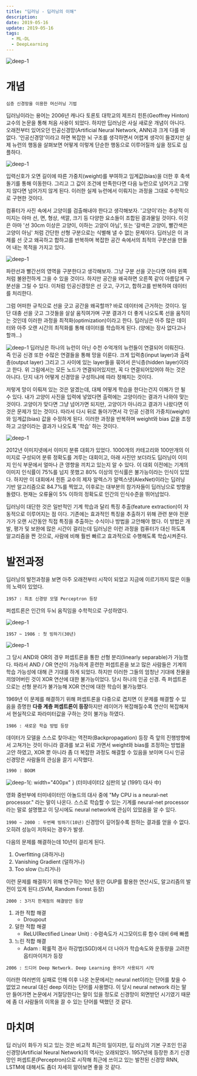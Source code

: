 ```yaml
---
title: "딥러닝 - 딥러닝의 이해"
description:
date: 2019-05-16
update: 2019-05-16
tags:
  - ML-DL
  - DeepLearning
---
```


![deep-1](deep_main.png)
# 개념

`심층 신경망을 이용한 머신러닝 기법`

딥러닝이라는 용어는 2006년 캐나다 토론토 대학교의 제프리 힌튼(Geoffrey Hinton) 교수의 논문을 통해 처음 사용이 되었다. 하지만 딥러닝은 사실 새로운 개념이 아니다. 오래전부터 있어오던 인공신경망(Artificial Neural Network, ANN)과 크게 다를 바 없다. '인공신경망'이라고 하면 복잡한 뇌 구조를 생각하면서 어렵게 생각이 들겠지만 실제 뉴런의 행동을 살펴보면 어떻게 이렇게 단순한 행동으로 이루어질까 싶을 정도로 심플하다.

![deep-1](neuron.png) 


입력신호가 오면 길이에 따른 가중치(weight)를 부여하고 임계값(bias)을 더한 후 축색돌기를 통해 이동한다. 그리고 그 값이 조건에 만족한다면 다음 뉴런으로 넘어가고 그렇지 않다면 넘어가지 않게 된다. 이러한 실제 뉴런에서 이뤄지는 과정을 그대로 수학적으로 구현한 것이다.

컴퓨터가 사진 속에서 고양이를 검출해내야 한다고 생각해보자. '고양이'라는 추상적 이미지는 아마 선, 면, 형상, 색깔, 크기 등 다양한 요소들이 조합된 결과물일 것이다. 이것은 아마 '선 30cm 이상은 고양이, 이하는 고양이 아님', 또는 '갈색은 고양이, 빨간색은 고양이 아님' 처럼 간단한 선형 구분으로는 식별해 낼 수 없는 문제이다. 딥러닝은 이 과제를 선 긋고 왜곡하고 합하고를 반복하며 복잡한 공간 속에서의 최적의 구분선을 만들어 내는 목적을 가지고 있다. 

![deep-1](deep_01.png)

파란선과 빨간선의 영역을 구분한다고 생각해보자. 그냥 구분 선을 긋는다면 아마 왼쪽처럼 불완전하게 그을 수 있을 것이다. 하지만 공간을 왜곡하면 오른쪽 같이 아름답게 구분선을 그릴 수 있다. 이처럼 인공신경망은 선 긋고, 구기고, 합하고를 반복하여 데이터를 처리한다.

그럼 어떠한 규칙으로 선을 긋고 공간을 왜곡할까? 바로 데이터에 근거하는 것이다. 일단 대충 선을 긋고 그것들을 살살 움직여가며 구분 결과가 더 좋게 나오도록 선을 움직이는 것인데 이러한 과정을 최적화(optimization)이라고 한다. 딥러닝은 아주 많은 데이터와 아주 오랜 시간의 최적화를 통해 데이터를 학습하게 된다. (양에는 장사 없다고나 할까...)

![deep-1](deep_layer.png)
딥러닝은 하나의 뉴런이 아닌 수천 수억개의 뉴런들이 연결되어 이뤄진다. 즉 인공 신경 또한 수많은 연결들을 통해 망을 이룬다. 크게 입력층(input layer)과 출력층(output layer) 그리고 그 사이에 있는 layer들을 묶어서 은닉층(hidden layer)이라고 한다. 위 그림에서는 모든 노드가 연결되어있지만, 꼭 다 연결되어있어야 하는 것은 아니다. 단지 내가 어떻게 신경망을 구성하냐에 따라 정해지는 것이다.

저렇게 망이 이뤄져 있는 것은 알겠는데, 대체 어떻게 학습을 한다는건지 이해가 안 될 수 있다.
내가 고양이 사진을 입력에 넣었다면 출력에는 고양이라는 결과가 나와야 맞는 것이다. 고양이가 맞다면 그냥 넘어가면 되지만, 고양이가 아니라고 결과가 나왔다면 이것은 문제가 있는 것이다. 따라서 다시 뒤로 돌아가면서 각 인공 신경의 가중치(weight)와 임계값(bias) 값을 수정하게 된다. 이러한 과정을 반복하며 weight와 bias 값을 조정하고 고양이라는 결과가 나오도록 '학습' 하는 것이다.

![deep-1](image_net.png)

2012년 이미지넷에서 이미지 분류 대회가 있었다. 1000개의 카테고리와 100만개의 이미지로 구성되어 분류 정확도를 겨루는 대회이고, 아래 사진만 보더라도 딥러닝이 이미지 인식 부문에서 얼마나 큰 영향을 끼치고 있는지 알 수 있다. 이 대회 이전에는 기계의 이미지 인식률이 75%를 넘지 못했고 80% 이상의 인식률은 불가능이라는 인식이 있었다. 하지만 이 대회에서 힌튼 교수의 제자 알렉스가 알렉스넷(AlexNet)이라는 딥러닝 기반 알고리즘으로 84.7%를 찍었고, 이후로는 대부분의 참가자들이 딥러닝으로 방향을 돌렸다. 현재는 오류율이 5% 이하의 정확도로 인간의 인식수준을 뛰어넘었다.

딥러닝이 대단한 것은 일반적인 기계 학습과 달리 특징 추출(feature extraction)이 자동적으로 이루어지는 점 이다. 기존에는 효과적인 특징을 추출하기 위해 관련 분야 전문가가 오랜 시간동안 직접 특징을 추출하는 수식이나 방법을 고안해야 했다. 이 방법은 개발, 평가 및 보완에 많은 시간이 걸리는데 딥러닝은 이런 과정을 컴퓨터가 대신 하도록 알고리즘을 짠 것으로, 사람에 비해 훨씬 빠르고 효과적으로 수행해도록 학습시켜준다.


# 발전과정

딥러닝의 발전과정을 보면 아주 오래전부터 시작이 되었고 지금에 이르기까지 많은 이들의 노력이 있었다.

`1957 : 최초 신경망 모델 Perceptron 등장`

퍼셉트론은 인간의 두뇌 움직임을 수학적으로 구성하였다.

![deep-1](deep_02.png)

`1957 ~ 1986 : 첫 빙하기(30년)`

![deep-1](deep_03.png)

그 당시 AND와 OR의 경우 퍼셉트론을 통한 선형 분리(linearly separable)가 가능했다. 따라서 AND / OR 연산이 가능하게 훈련한 퍼셉트론을 보고 많은 사람들은 기계의 학습 가능성에 대해 큰 기대를 하게 되었다.
하지만 이러한 그들의 엄청난 기대에 찬물을 끼얹어버린 것이 XOR 연산에 대한 불가능이었다. 당시 하나의 인공 신경. 즉 퍼셉트론으로는 선형 분리가 불가능해 XOR 연산에 대한 학습이 불가능했다. 

1969년 이 문제를 해결하기 위해 퍼셉트론을 다중으로 겹치면 이 문제를 해결할 수 있음을 증명한 **다중 계층 퍼셉트론이 등장**하지만 레이어가 복잡해질수록 연산이 복잡해져서 현실적으로 파라미터값을 구하는 것이 불가능 하였다.

`1986 : 새로운 학습 방법 등장`

데이터가 모델을 스스로 찾아내는 역전파(Backpropagation) 등장
즉 앞의 진행방향에서 고쳐가는 것이 아니라 결과를 보고 뒤로 가면서 weight와 bias를 조정하는 방법을 고안 하였고, XOR 뿐 아니라 좀 더 복잡한 과정도 해결할 수 있음을 보이며 다시 인공 신경망은 사람들의 관심을 끌기 시작했다.

`1990 : BOOM`

![deep-1](deep_04.png){: width="400px" }
(터미네이터2 심판의 날 (1991) 대사 中)

영화 중반부에 터미네이터인 아놀드의 대사 중에 "My CPU is a neural-net processor." 라는 말이 나온다. 스스로 학습할 수 있는 기계를 neural-net processor 라는 말로 설명했고 이 당시에도 neural network에 관심이 있었음을 알 수 있다. 

`1990 ~ 2000 : 두번째 빙하기(10년)`
신경망이 깊어질수록 원하는 결과를 얻을 수 없다. 오히려 성능이 저하되는 경우가 발생.

다음의 문제를 해결하는데 10년이 걸리게 된다.
1. Overfitting (과하거나)
2. Vanishing Gradient (덜하거나)
3. Too slow  (느리거나)

이런 문제를 해결하기 위해 연구하는 10년 동안 GUP를 활용한 연산시도, 알고리즘의 발전이 있게 된다.(SVM, Random Forest 등장)

`2000 : 3가지 한계점의 해결방안 등장`

1. 과한 적합 해결
    - Droupout
2. 덜한 적합 해결
    - ReLU(Rectified Linear Unit) : 수렴속도가 시그모이드류 함수 대비 6배 빠름
3. 느린 적합 해결
    - Adam : 확룰적 경사 하강법(SGD)에서 더 나아가 학습속도와 운동량을 고려한 옵티마이저가 등장

`2006 : 드디어 Deep Network. Deep Learning 용어가 사용되기 시작`

이러한 여러번의 실패로 인해 이후 나온 논문에서는 neural net이라는 단어를 찾을 수 없었고 neural 대신 deep 이라는 단어를 사용했다. 이 당시 neural network 라는 말만 들어가면 논문에서 거절당한다는 말이 있을 정도로 신경망이 외면받던 시기였기 때문에 좀 더 사람들의 이목을 끌 수 있는 단어를 택했던 것 같다.

# 마치며
딥 러닝이 화두가 되고 있는 것은 비교적 최근의 일이지만, 딥 러닝의 기본 구조인 인공 신경망(Artificial Neural Network)의 역사는 오래되었다. 1957년에 등장한 초기 신경망인 퍼셉트론(Perceptron)으로 시작해 최근에 쓰이고 있는 발전된 신경망 RNN, LSTM에 대해서도 좀더 자세히 알아보면 좋을 것 같다.